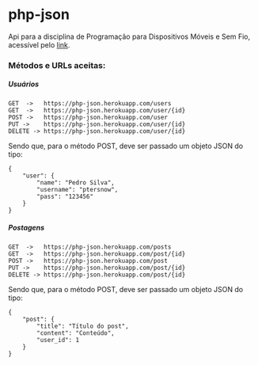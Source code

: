 # php-json

Api para a disciplina de Programação para Dispositivos Móveis e Sem Fio, acessível pelo [link](https://php-json.herokuapp.com).

### Métodos e URLs aceitas:

##### Usuários

```
GET  ->   https://php-json.herokuapp.com/users
GET  ->   https://php-json.herokuapp.com/user/{id}
POST ->   https://php-json.herokuapp.com/user
PUT ->    https://php-json.herokuapp.com/user/{id}
DELETE -> https://php-json.herokuapp.com/user/{id}
```

Sendo que, para o método POST, deve ser passado um objeto JSON do tipo:

```
{
    "user": {
        "name": "Pedro Silva",
        "username": "ptersnow",
        "pass": "123456"
    }
}
```


##### Postagens

```
GET  ->   https://php-json.herokuapp.com/posts
GET  ->   https://php-json.herokuapp.com/post/{id}
POST ->   https://php-json.herokuapp.com/post
PUT ->    https://php-json.herokuapp.com/post/{id}
DELETE -> https://php-json.herokuapp.com/post/{id}
```

Sendo que, para o método POST, deve ser passado um objeto JSON do tipo:

```
{
    "post": {
        "title": "Título do post",
        "content": "Conteúdo",
        "user_id": 1
    }
}
```
